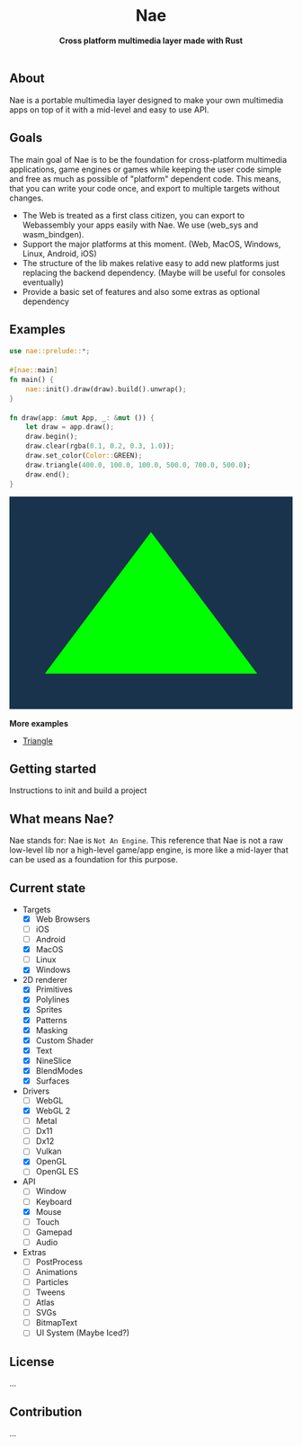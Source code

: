 <h1 align="center">Nae</h1>
<div align="center">
 <strong>
   Cross platform multimedia layer made with Rust
 </strong>
</div>

<br />

## About
Nae is a portable multimedia layer designed to make your own multimedia apps on top of it with a mid-level and easy to use API.

## Goals
The main goal of Nae is to be the foundation for cross-platform multimedia applications, game engines or games while keeping the user code simple
and free as much as possible of "platform" dependent code. This means, that you can write your code once, and export to multiple targets without changes.

- The Web is treated as a first class citizen, you can export to Webassembly your apps easily with Nae. We use (web_sys and wasm_bindgen).
- Support the major platforms at this moment. (Web, MacOS, Windows, Linux, Android, iOS)
- The structure of the lib makes relative easy to add new platforms just replacing the backend dependency. (Maybe will be useful for consoles eventually)
- Provide a basic set of features and also some extras as optional dependency 

## Examples
```rust 
use nae::prelude::*;

#[nae::main]
fn main() {
    nae::init().draw(draw).build().unwrap();
}

fn draw(app: &mut App, _: &mut ()) {
    let draw = app.draw();
    draw.begin();
    draw.clear(rgba(0.1, 0.2, 0.3, 1.0));
    draw.set_color(Color::GREEN);
    draw.triangle(400.0, 100.0, 100.0, 500.0, 700.0, 500.0);
    draw.end();
}

```
![Triangle](./assets/triangle.png)

**More examples**
- [Triangle](https://github.com/Nazariglez/nae/blob/master/examples/triangle.rs)

## Getting started
Instructions to init and build a project

## What means Nae?
Nae stands for: Nae is `Not An Engine`. This reference that Nae is not a raw low-level lib nor a high-level game/app engine, is more like a mid-layer 
that can be used as a foundation for this purpose. 

## Current state
- Targets
    - [x] Web Browsers
    - [ ] iOS
    - [ ] Android
    - [x] MacOS
    - [ ] Linux 
    - [x] Windows
- 2D renderer
    - [x] Primitives
    - [x] Polylines
    - [x] Sprites
    - [x] Patterns
    - [x] Masking
    - [x] Custom Shader
    - [x] Text
    - [x] NineSlice
    - [x] BlendModes
    - [x] Surfaces
- Drivers
    - [ ] WebGL
    - [x] WebGL 2
    - [ ] Metal
    - [ ] Dx11
    - [ ] Dx12
    - [ ] Vulkan
    - [x] OpenGL
    - [ ] OpenGL ES
- API 
    - [ ] Window
    - [ ] Keyboard
    - [x] Mouse
    - [ ] Touch
    - [ ] Gamepad
    - [ ] Audio
- Extras
    - [ ] PostProcess 
    - [ ] Animations
    - [ ] Particles
    - [ ] Tweens
    - [ ] Atlas
    - [ ] SVGs
    - [ ] BitmapText
    - [ ] UI System (Maybe Iced?)

## License
...

## Contribution
...
